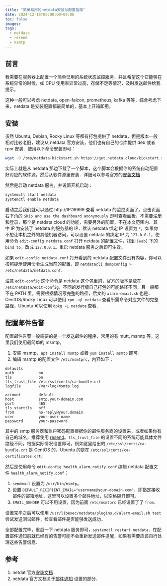 ```yaml
---
title: "简单易用的netdata安装与配置指南"
date: 2024-12-15T00:00:00+08:00
toc: false
images:
tags:
  - netdata
  - resend
  - msmtp
---
```


## 前言

我需要在服务器上配置一个简单已用的系统状态监控服务，并且希望这个它能够在系统异常的时候，如 CPU 使用率异常过高，存储不足等情况，及时发送邮件给我提示。

这种一般可以考虑 netdata, open-falcon, prometheus, kafka 等等，综合考虑下来，netdata 是安装配置都最简单的，基本上开箱即用。

## 安装

虽然 Ubuntu, Debian, Rocky Linux 等都有打包提供了 netdata，但是版本一般相对比较老旧，建议从 netdata 官方安装，他们也有自己的仓库提供 deb 或者 rpm 安装．使用以下命令安装即可：

```bash
wget -O /tmp/netdata-kickstart.sh https://get.netdata.cloud/kickstart.sh && sh /tmp/netdata-kickstart.sh --no-updates --stable-channel --disable-telemetry
```

实际上就是从 netdata 那边下载了一个脚本，这个脚本会根据你的系统自动配置好对应的软件源，然后从软件源里安装．详细可以参考官方的[安装文档](https://learn.netdata.cloud/docs/netdata-agent/installation/linux)．

然后是启动 netdata 服务，并设置开机启动：

```bash
systemctl start netdata
systemctl enable netdata
```

启动之后我们就可以通过 http://IP:19999 查看 netdata 的监控页面了。点击页面右下角的 `Skip and use the dashboard anonymously` 即可查看面板，不需要注册和登录，那个是 netdata cloud 的功能，需要另外的配置，不在本文范围内．其中 IP 为安装了 netdata 的服务器的 IP．默认 netdata 绑定 IP 设置为 `*`，如果你不想让本机之外的其他机器访问，可以设置 netdata 的绑定 IP 为 `127.0.0.1`，使用命令 `edit-config netdata.conf` 打开 netdata 的配置文件，找到 `[web]` 下的 `bind to`，改成 `127.0.0.1`。重启 netdata 服务之后即可生效。

如果 `edit-config netdata.conf` 打开看到的 netdata 配置文件没有内容，你可以按照提示使用命令生成当前的配置，即 `netdatacli dumpconfig > /etc/netdata/netdata.conf`．

注意 `edit-config` 这个命令是 netdata 这个包里的，官方的版本是放在 `/etc/netdata/edit-config`，不同的发行版自己打包的可能路径不同，且一般都不在 PATH 里，需要根据情况写完整的路径，后文的 `alarm-email.sh` 也是．CentOS/Rocky Linux 可以使用 `rpm -ql netdata` 查看所需命令对应文件的完整路径，Ubuntu 可以使用 `dpkg -L netdata` 查看．

## 配置邮件告警

配置邮件告警一般需要的是一个发送邮件的程序，常用的有 mutt, msmtp 等，这里我们使用最简单的 msmtp。

1. 安装 msmtp，`apt install msmtp` 或者 `yum install msmtp` 即可。
2. 编辑 msmtp 的配置文件 `/etc/msmtprc`，内容如下：

```text
defaults
auth           on
tls            on
tls_trust_file /etc/ssl/certs/ca-bundle.crt
logfile        /var/log/msmtp.log

account        default
host           smtp.your-domain.com
port           465
tls_starttls   off
from           no-reply@your.domain
user           your-user-name
password       your-password
```

其中的 smtp 服务器和账户密码配置根据你的邮件服务商的设置来，或者如果你有自己的域名，推荐使用 [resend](https://resend.com)。`tls_trust_file` 的设置不同的系统可能具体文件路径不同，根据实际情况设置即可。例如这里给出的 `/etc/ssl/certs/ca-bundle.crt` 是 CentOS 的，Ubuntu 的是在 `/etc/ssl/certs/ca-certificates.crt`。

然后是使用命令 `edit-config health_alarm_notify.conf` 编辑 netdata 配置文件 `health_alarm_notify.conf`：

1. `sendmail` 设置为 `/usr/bin/msmtp`。
2. 设置 `DEFAULT_RECIPIENT_EMAIL="username@your-domain.com"`，即指定接收邮件的邮箱地址，这里可以设置多个邮件地址，以空格隔开即可。
3. `EMAIL_SENDER` 可以不用设置，因为前面 `/etc/msmtprc` 已经设置了了 `from`．

设置完毕之后可以使用 `/usr/libexec/netdata/plugins.d/alarm-email.sh test` 尝试发送测试邮件，检查看邮件是否能够发送成功．

全部配置完毕，重启一下 netdata 服务即可，`systemctl restart netdata`．在配置邮件通知前就已经有的告警可能不会重新发送邮件提醒，如果有需要应该自行处理这些告警信息．

## 参考

1. netdat 官方[安装文档](https://learn.netdata.cloud/docs/netdata-agent/installation/linux)．
2. netdata 官方文档关于[邮件通知](https://learn.netdata.cloud/docs/alerts-&-notifications/notifications/agent-dispatched-notifications/email) 设置的部分．
